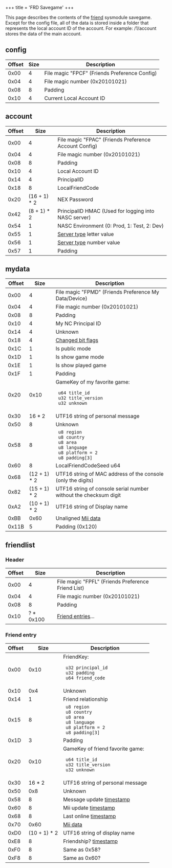 +++
title = 'FRD Savegame'
+++

This page describes the contents of the
[friend](Friend_Services "wikilink") sysmodule savegame. Except for the
config file, all of the data is stored inside a folder that represents
the local account ID of the account. For example: /1/account stores the
data of the main account.

## config

| Offset | Size | Description                                   |
|--------|------|-----------------------------------------------|
| 0x00   | 4    | File magic "FPCF" (Friends Preference Config) |
| 0x04   | 4    | File magic number (0x20101021)                |
| 0x08   | 8    | Padding                                       |
| 0x10   | 4    | Current Local Account ID                      |

## account

| Offset | Size          | Description                                                         |
|--------|---------------|---------------------------------------------------------------------|
| 0x00   | 4             | File magic "FPAC" (Friends Preference Account Config)               |
| 0x04   | 4             | File magic number (0x20101021)                                      |
| 0x08   | 8             | Padding                                                             |
| 0x10   | 4             | Local Account ID                                                    |
| 0x14   | 4             | PrincipalID                                                         |
| 0x18   | 8             | LocalFriendCode                                                     |
| 0x20   | (16 + 1) \* 2 | NEX Password                                                        |
| 0x42   | (8 + 1) \* 2  | PrincipalID HMAC (Used for logging into NASC server)                |
| 0x54   | 1             | NASC Environment (0: Prod, 1: Test, 2: Dev)                         |
| 0x55   | 1             | [Server type](Friend_Services#Server_Types "wikilink") letter value |
| 0x56   | 1             | [Server type](Friend_Services#Server_Types "wikilink") number value |
| 0x57   | 1             | Padding                                                             |

## mydata

<table>
<thead>
<tr class="header">
<th>Offset</th>
<th>Size</th>
<th>Description</th>
</tr>
</thead>
<tbody>
<tr class="odd">
<td>0x00</td>
<td>4</td>
<td>File magic "FPMD" (Friends Preference My Data/Device)</td>
</tr>
<tr class="even">
<td>0x04</td>
<td>4</td>
<td>File magic number (0x20101021)</td>
</tr>
<tr class="odd">
<td>0x08</td>
<td>8</td>
<td>Padding</td>
</tr>
<tr class="even">
<td>0x10</td>
<td>4</td>
<td>My NC Principal ID</td>
</tr>
<tr class="odd">
<td>0x14</td>
<td>4</td>
<td>Unknown</td>
</tr>
<tr class="even">
<td>0x18</td>
<td>4</td>
<td><a
href="https://github.com/kinnay/NintendoClients/wiki/Friends-Protocol-(3DS)#nintendopresence-structure">Changed
bit flags</a></td>
</tr>
<tr class="odd">
<td>0x1C</td>
<td>1</td>
<td>Is public mode</td>
</tr>
<tr class="even">
<td>0x1D</td>
<td>1</td>
<td>Is show game mode</td>
</tr>
<tr class="odd">
<td>0x1E</td>
<td>1</td>
<td>Is show played game</td>
</tr>
<tr class="even">
<td>0x1F</td>
<td>1</td>
<td>Padding</td>
</tr>
<tr class="odd">
<td>0x20</td>
<td>0x10</td>
<td>GameKey of my favorite game:</p>
<p><code> u64 title_id</code><br />
<code> u32 title_version</code><br />
<code> u32 unknown</code></td>
</tr>
<tr class="even">
<td>0x30</td>
<td>16 * 2</td>
<td>UTF16 string of personal message</td>
</tr>
<tr class="odd">
<td>0x50</td>
<td>8</td>
<td>Unknown</td>
</tr>
<tr class="even">
<td>0x58</td>
<td>8</td>
<td><code> u8 region</code><br />
<code> u8 country</code><br />
<code> u8 area</code><br />
<code> u8 language</code><br />
<code> u8 platform = 2</code><br />
<code> u8 padding[3]</code></td>
</tr>
<tr class="odd">
<td>0x60</td>
<td>8</td>
<td>LocalFriendCodeSeed u64</td>
</tr>
<tr class="even">
<td>0x68</td>
<td>(12 + 1) * 2</td>
<td>UTF16 string of MAC address of the console (only the
digits)</td>
</tr>
<tr class="odd">
<td>0x82</td>
<td>(15 + 1) * 2</td>
<td>UTF16 string of console serial number without the checksum
digit</td>
</tr>
<tr class="even">
<td>0xA2</td>
<td>(10 + 1) * 2</td>
<td>UTF16 string of Display name</td>
</tr>
<tr class="odd">
<td>0xBB</td>
<td>0x60</td>
<td>Unaligned <a href="../Mii#Mii_format" title="wikilink">Mii
data</a></td>
</tr>
<tr class="even">
<td>0x11B</td>
<td>5</td>
<td>Padding (0x120)</td>
</tr>
</tbody>
</table>

## friendlist

### Header

| Offset | Size       | Description                                               |
|--------|------------|-----------------------------------------------------------|
| 0x00   | 4          | File magic "FPFL" (Friends Preference Friend List)        |
| 0x04   | 4          | File magic number (0x20101021)                            |
| 0x08   | 8          | Padding                                                   |
| 0x10   | ? \* 0x100 | [Friend entries](FRD_Savegame#Friend_entry "wikilink")... |

### Friend entry

<table>
<thead>
<tr class="header">
<th>Offset</th>
<th>Size</th>
<th>Description</th>
</tr>
</thead>
<tbody>
<tr class="odd">
<td>0x00</td>
<td>0x10</td>
<td>FriendKey:</p>
<p><code> u32 principal_id</code><br />
<code> u32 padding</code><br />
<code> u64 friend_code</code></td>
</tr>
<tr class="even">
<td>0x10</td>
<td>0x4</td>
<td>Unknown</td>
</tr>
<tr class="odd">
<td>0x14</td>
<td>1</td>
<td>Friend relationship</td>
</tr>
<tr class="even">
<td>0x15</td>
<td>8</td>
<td><code> u8 region</code><br />
<code> u8 country</code><br />
<code> u8 area</code><br />
<code> u8 language</code><br />
<code> u8 platform = 2</code><br />
<code> u8 padding[3]</code></td>
</tr>
<tr class="odd">
<td>0x1D</td>
<td>3</td>
<td>Padding</td>
</tr>
<tr class="even">
<td>0x20</td>
<td>0x10</td>
<td>GameKey of friend favorite game:</p>
<p><code> u64 title_id</code><br />
<code> u32 title_version</code><br />
<code> u32 unknown</code></td>
</tr>
<tr class="odd">
<td>0x30</td>
<td>16 * 2</td>
<td>UTF16 string of personal message</td>
</tr>
<tr class="even">
<td>0x50</td>
<td>0x8</td>
<td>Unknown</td>
</tr>
<tr class="odd">
<td>0x58</td>
<td>8</td>
<td>Message update <a
href="https://github.com/kinnay/NintendoClients/wiki/NEX-Common-Types#datetime">timestamp</a></td>
</tr>
<tr class="even">
<td>0x60</td>
<td>8</td>
<td>Mii update <a
href="https://github.com/kinnay/NintendoClients/wiki/NEX-Common-Types#datetime">timestamp</a></td>
</tr>
<tr class="odd">
<td>0x68</td>
<td>8</td>
<td>Last online <a
href="https://github.com/kinnay/NintendoClients/wiki/NEX-Common-Types#datetime">timestamp</a></td>
</tr>
<tr class="even">
<td>0x70</td>
<td>0x60</td>
<td><a href="../Mii#Mii_format" title="wikilink">Mii data</a></td>
</tr>
<tr class="odd">
<td>0xD0</td>
<td>(10 + 1) * 2</td>
<td>UTF16 string of display name</td>
</tr>
<tr class="even">
<td>0xE8</td>
<td>8</td>
<td>Friendship? <a
href="https://github.com/kinnay/NintendoClients/wiki/NEX-Common-Types#datetime">timestamp</a></td>
</tr>
<tr class="odd">
<td>0xF0</td>
<td>8</td>
<td>Same as 0x58?</td>
</tr>
<tr class="even">
<td>0xF8</td>
<td>8</td>
<td>Same as 0x60?</td>
</tr>
</tbody>
</table>
